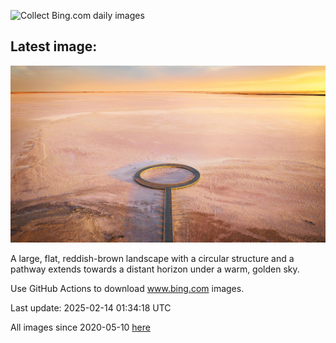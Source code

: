 ![Collect Bing.com daily images](https://github.com/counter2015/bing-daily-images/workflows/Collect%20Bing.com%20daily%20images/badge.svg)
## Latest image:
![](images/LakeTyrrell.jpg)

A large, flat, reddish-brown landscape with a circular structure and a pathway extends towards a distant horizon under a warm, golden sky.

Use GitHub Actions to download www.bing.com images.

Last update: 2025-02-14 01:34:18 UTC

All images since 2020-05-10 [here](https://github.com/counter2015/bing-daily-images/tree/master/images)
